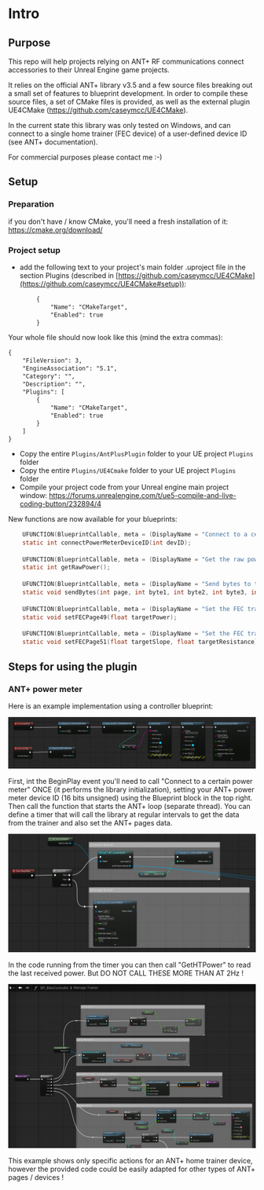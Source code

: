 # Intro

## Purpose

This repo will help projects relying on ANT+ RF communications connect accessories to their Unreal Engine game projects.

It relies on the official ANT+ library v3.5 and a few source files breaking out a small set of features to blueprint development.
In order to compile these source files, a set of CMake files is provided, as well as the external plugin UE4CMake (https://github.com/caseymcc/UE4CMake).

In the current state this library was only tested on Windows, and can connect to a single home trainer (FEC device) of a user-defined device ID (see ANT+ documentation).

For commercial purposes please contact me :-)

## Setup

### Preparation

if you don't have / know CMake, you'll need a fresh installation of it:
<https://cmake.org/download/>

### Project setup

- add the following text to your project's main folder .uproject file in the section Plugins (described in [https://github.com/caseymcc/UE4CMake](https://github.com/caseymcc/UE4CMake#setup)):

```text
		{
			"Name": "CMakeTarget",
			"Enabled": true
		}
```

Your whole file should now look like this (mind the extra commas):

```text
{
	"FileVersion": 3,
	"EngineAssociation": "5.1",
	"Category": "",
	"Description": "",
	"Plugins": [
		{
			"Name": "CMakeTarget",
			"Enabled": true
		}
	]
}
```

- Copy the entire `Plugins/AntPlusPlugin` folder to your UE project `Plugins` folder
- Copy the entire `Plugins/UE4Cmake` folder to your UE project `Plugins` folder
- Compile your project code from your Unreal engine main project window: <https://forums.unrealengine.com/t/ue5-compile-and-live-coding-button/232894/4>

New functions are now available for your blueprints:

```c
    UFUNCTION(BlueprintCallable, meta = (DisplayName = "Connect to a certain power meter", Keywords = "AntPlusPlugin power meter connect"), Category = "AntPlusPlugin")
    static int connectPowerMeterDeviceID(int devID);

    UFUNCTION(BlueprintCallable, meta = (DisplayName = "Get the raw power in W", Keywords = "AntPlusPlugin power get"), Category = "AntPlusPlugin")
    static int getRawPower();

    UFUNCTION(BlueprintCallable, meta = (DisplayName = "Send bytes to the ANT+ channel", Keywords = "AntPlusPlugin bytes send"), Category = "AntPlusPlugin")
    static void sendBytes(int page, int byte1, int byte2, int byte3, int byte4, int byte5, int byte6, int byte7);

    UFUNCTION(BlueprintCallable, meta = (DisplayName = "Set the FEC trainer target power", Keywords = "AntPlusPlugin FEC target power"), Category = "AntPlusPlugin")
    static void setFECPage49(float targetPower);

    UFUNCTION(BlueprintCallable, meta = (DisplayName = "Set the FEC trainer target slope", Keywords = "AntPlusPlugin FEC target slope"), Category = "AntPlusPlugin")
    static void setFECPage51(float targetSlope, float targetResistance);
```

## Steps for using the plugin

### ANT+ power meter

Here is an example implementation using a controller blueprint:

![img.png](img.png)

First, int the BeginPlay event you'll need to call "Connect to a certain power meter" ONCE (it performs the library initialization), setting your ANT+ power meter device ID (16 bits unsigned) using the Blueprint block in the top right.
Then call the function that starts the ANT+ loop (separate thread).
You can define a timer that will call the library at regular intervals to get the data from the trainer and also set the ANT+ pages data.

![Alt text](image.png)

In the code running from the timer you can then call "GetHTPower" to read the last received power.
But DO NOT CALL THESE MORE THAN AT 2Hz !

![Alt text](image-2.png)

This example shows only specific actions for an ANT+ home trainer device, however the provided code could be easily adapted for other types of ANT+ pages / devices !
